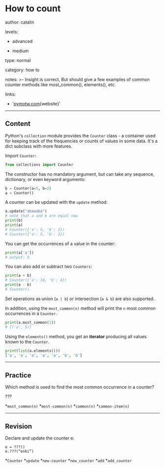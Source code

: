 # How to count
author: catalin

levels:

  - advanced

  - medium

type: normal

category: how to

notes: >-
  Insight is correct, But should give a few examples of common counter methods
  like most_common(), elements(), etc.

links:

  - '[pymotw.com](https://pymotw.com/2/collections/counter.html){website}'

---
## Content

Python's `collection` module provides the `Counter` class - a container used for keeping track of the frequencies or counts of values in some data. It's a dict subclass with more features.

Import `Counter`:
```python
from collections import Counter
```
The constructor has no mandatory argument, but can take any sequence, dictionary,  or even keyword arguments:
```python
b = Counter(a=5, b=2)
a = Counter()

```

A counter can be updated with the `update` method:
```python
a.update("abaaaba")
# note that a and b are equal now
print(b)
print(a)
# Counter({'a': 5, 'b': 2})
# Counter({'a': 5, 'b': 2})

```

You can get the occurrences of a value in the counter:
```python
print(a['a'])
# output: 5
```

You can also add or subtract two `Counters`:
```python
print(a + b)
# Counter({'a': 10, 'b': 4})
print(a - b)
# Counter()

```
Set operations as union (`a | b`) or intersection (`a & b`) are also supported.

In addition, using the `most_common(n)` method will print the `n` most common occurrences in a `Counter`.

```python
print(a.most_common(1))
# [('a', 5)]
```

Using the `elements()` method, you get an **iterator** producing all values known to the `Counter`.

```python
print(list(a.elements()))
['a', 'a', 'a', 'a', 'a', 'b', 'b']
```
---
## Practice

Which method is used to find the most common occurrence in a counter?

???

*`most_common(n)`
*`most-common(n)`
*`common(n)`
*`common-item(n)`

---
## Revision

Declare and update the counter e:

```
e = ???()
e.???(“enki”)
```

*`Counter`
*`update`
*`new-counter`
*`new_counter`
*`add`
*`add_counter`
